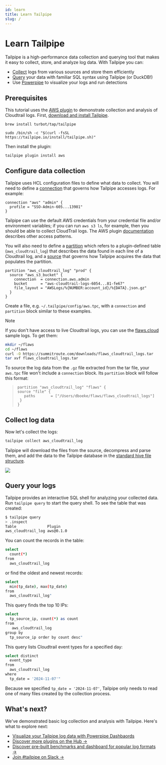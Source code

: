 ```yaml
---
id: learn
title: Learn Tailpipe
slug: /
---
```



# Learn Tailpipe

Tailpipe is a high-performance data collection and querying tool that makes it easy to collect, store, and analyze log data. With Tailpipe you can:

- [Collect](/docs/manage/collection) logs from various sources and store them efficiently
- [Query](/docs/query) your data with familiar SQL syntax using Tailpipe (or DuckDB!)
- Use [Powerpipe](https://powerpipe.io) to visualize your logs and run detections

## Prerequisites

This tutorial uses the [AWS plugin](https://hub.tailpipe.io/plugins/turbot/aws) to demonstrate collection and analysis of Cloudtrail logs. First, [download and install Tailpipe](/downloads).

```bash+macos
brew install turbot/tap/tailpipe
```

```bash+linux
sudo /bin/sh -c "$(curl -fsSL https://tailpipe.io/install/tailpipe.sh)"
```

Then install the plugin:

```bash
tailpipe plugin install aws
```

## Configure data collection

Tailpipe uses HCL configuration files to define what data to collect. You will need to define a [connection](/docs/manage/connection) that governs how Tailpipe accesses logs. For example:

```hcl
connection "aws" "admin" {
  profile = "SSO-Admin-605...13981"
}
```

Tailpipe can use the default AWS credentials from your credential file and/or environment variables; if you can run `aws s3 ls`, for example, then you should be able to collect CloudTrail logs. The AWS plugin [documentation](https://hub.tailpipe.io/plugins/turbot/aws) describes other access patterns.

You will also need to define a [partition](/docs/manage/partition) which refers to a plugin-defined table (`aws_cloudtrail_log`) that describes the data found in each line of a Cloudtrail log, and a [source](/docs/manage/source) that governs how Tailpipe acquires the data that populates the partition.

```hcl
partition "aws_cloudtrail_log" "prod" {
  source "aws_s3_bucket" {
    connection  = connection.aws.admin
    bucket      = "aws-cloudtrail-logs-6054...81-fe67"
    file_layout = "AWSLogs/%{NUMBER:account_id}/%{DATA}.json.gz"
  }
}
```

Create a file, e.g. `~/.tailpipe/config/aws.tpc`, with a `connection` and `partition` block similar to these examples.  

> [!NOTE]
> If you don't have access to live Cloudtrail logs, you can use the [flaws.cloud](http://flaws.cloud/) sample logs. To get them:
> ```bash
> mkdir ~/flaws
> cd ~/flaws
> curl -O https://summitroute.com/downloads/flaws_cloudtrail_logs.tar
> tar xvf flaws_cloudtrail_logs.tar
> ```
> To source the log data from the `.gz` file extracted from the tar file, your `aws.tpc` file won't include a `connection` block. Its `partition` block will follow this format:

> ```hcl
> partition "aws_cloudtrail_log" "flaws" {
> source "file" {
>    paths       = ["/Users/dboeke/flaws/flaws_cloudtrail_logs"]
>  }
>}
>```

## Collect log data

Now let's collect the logs:

```bash
tailpipe collect aws_cloudtrail_log
```


Tailpipe will download the files from the source, decompress and parse them, and add the data to the Tailpipe database in the [standard hive file structure](/docs/manage/hive).

![](/learn/collection.png)


## Query your logs

Tailpipe provides an interactive SQL shell for analyzing your collected data. Run `tailpipe query` to start the query shell. To see the table that was created:

```bash
$ tailpipe query
> .inspect
Table              Plugin          
aws_cloudtrail_log aws@0.1.0
```

You can count the records in the table:

```bash
select
  count(*)
from 
  aws_cloudtrail_log
```
or find the oldest and newest records:

```bash
select 
  min(tp_date), max(tp_date)
from 
  aws_cloudtrail_log"
```

This query finds the top 10 IPs:

```bash
select 
  tp_source_ip, count(*) as count
from
   aws_cloudtrail_log
group by
  tp_source_ip order by count desc"
```

This query lists Cloudtrail event types for a specified day:

```bash
select distinct 
  event_type 
from 
  aws_cloudtrail_log
where 
  tp_date = '2024-11-07'"
```

Because we specified `tp_date = '2024-11-07'`, Tailpipe only needs to read one of many files created by the collection process. 

## What's next?

We've demonstrated basic log collection and analysis with Tailpipe. Here's what to explore next:

- [Visualize your Tailpipe log data with Powerpipe Dashbaords](https://powerpipe.io/docs/learn/tailpipe)  
- [Discover more plugins on the Hub →](https://hub.tailpipe.io/plugins)
- [Discover pre-built benchmarks and dashboard for popular log formats →](https://hub.powerpipe.io/?engines=tailpipe)
- [Join #tailpipe on Slack →](https://turbot.com/community/join)
